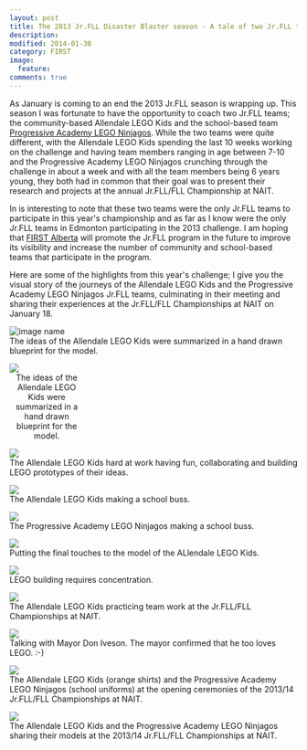 ```yaml
---
layout: post
title: The 2013 Jr.FLL Disaster Blaster season - A tale of two Jr.FLL teams 
description: 
modified: 2014-01-30
category: FIRST
image:
  feature: 
comments: true 
--- 
```

<p>
As January is coming to an end the 2013 Jr.FLL season is wrapping up. This 
season I was fortunate to have the opportunity to coach two Jr.FLL teams; the 
community-based Allendale LEGO Kids and the school-based team <a href="https://www.facebook.com/photo.php?fbid=672808082770553&set=a.276199129098119.86042.178409648877068&type=1&theater">Progressive 
Academy LEGO Ninjagos</a>. While the two teams were quite different, with the Allendale LEGO Kids spending the last 10 weeks working on the challenge and having team members ranging in age between 7-10 and the Progressive Academy LEGO Ninjagos crunching through the challenge in about a week and with all the team members being 6 years young, they both had in common that their goal was to present their research and projects at the annual Jr.FLL/FLL 
Championship at NAIT. 
</p>

<p>
In is interesting to note that these two teams were the only 
Jr.FLL teams to participate in this year's championship and as far as I know were the only Jr.FLL teams in Edmonton participating in the 2013 challenge. I am hoping that <a href="http://www.firstalberta.org/">FIRST Alberta</a> will promote the Jr.FLL program in the future to improve its visibility and increase the number of community and school-based teams that participate in the program. 
</p>

Here are some of the highlights from this year's challenge; I give you the visual story of the journeys of the Allendale LEGO Kids and the Progressive Academy LEGO Ninjagos Jr.FLL teams, culminating in their meeting and sharing their experiences at the Jr.FLL/FLL Championships at NAIT on January 18.
 
<div class="img-frame-cap">
<img src="/img/post_images/JrFLL-2013-blueprint.jpg" border="0" alt="image name">
<div class="caption">
The ideas of the Allendale LEGO Kids were summarized in a hand drawn blueprint for the model.
</div>
</div>
 
 
<p>
<div class="image">
<img src="/img/post_images/JrFLL-2013-blueprint.jpg" class="img-thumbnails">
<div style='width: 130px; text-align: center;'>The ideas of the Allendale LEGO Kids were summarized in a hand drawn blueprint for the model.</div>
</div>
</p>

<p>
<div class="image">
<img src="/img/post_images/JrFLL-2013-building.jpg">
<div>The Allendale LEGO Kids hard at work having fun, collaborating and building LEGO prototypes of their ideas.</div>
</div>
</p>

<p>
<div class="image">
<img src="/img/post_images/JrFLL-2013-buss.jpg">
<div>The Allendale LEGO Kids making a school buss.</div>
</div>
</p>

<p>
<div class="image">
<img src="/img/post_images/JrFLL-2013-buss2.jpg">
<div>The Progressive Academy LEGO Ninjagos making a school buss.</div>
</div>
</p>

<p>
<div class="image">
<img src="/img/post_images/JrFLL-2013-finaltouch.jpg">
<div>Putting the final touches to the model of the ALlendale LEGO Kids.</div>
</div>
</p>

<p>
<div class="image">
<img src="/img/post_images/JrFLL-2013-focus.jpg">
<div>LEGO building requires concentration.</div>
</div>
</p>

<p>
<div class="image">
<img src="/img/post_images/JrFLL-2013-marble.jpg">
<div>The Allendale LEGO Kids practicing team work at the Jr.FLL/FLL Championships at NAIT.</div>
</div>
</p>

<p>
<div class="image">
<img src="/img/post_images/JrFLL-2013-mayor.jpg">
<div>Talking with Mayor Don Iveson. The mayor confirmed that he too loves LEGO. :-)</div>
</div>
</p>

<p>
<div class="image">
<img src="/img/post_images/JrFLL-2013-NAIT.jpg">
<div>The Allendale LEGO Kids (orange shirts) and the Progressive Academy LEGO Ninjagos (school uniforms) at the opening ceremonies of the 2013/14 Jr.FLL/FLL Championships at NAIT.</div>
</div>
</p>

<p>
<div class="image">
<img src="/img/post_images/JrFLL-2013-sharing.jpg">
<div>The Allendale LEGO Kids and the Progressive Academy LEGO Ninjagos sharing their models at the 2013/14 Jr.FLL/FLL Championships at NAIT.</div>
</div>
</p>